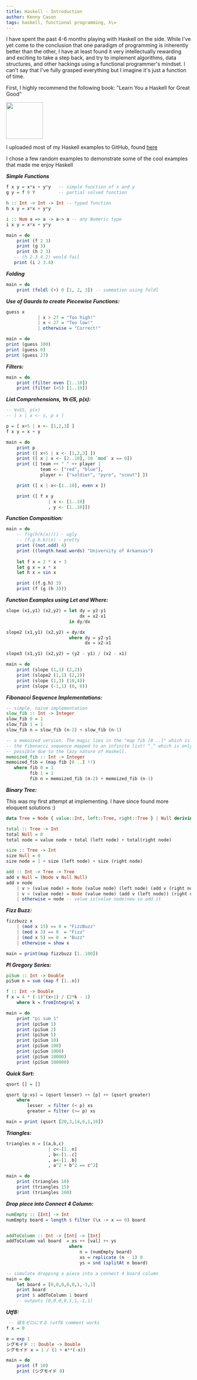 ```yaml
---
title: Haskell - Introduction
author: Kenny Cason
tags: haskell, functional programming, λ\=
---
```


I have spent the past 4-6 months playing with Haskell on the side. While I've yet come to the conclusion that one paradigm of programming is inherently better than the other, I have at least found it very intellectually rewarding and exciting to take a step back, and try to implement algorithms, data structures, and other hackings using a functional programmer's mindset. I can't say that I've fully grasped everything but I imagine it's just a function of time. 

First, I highly recommend the following book: "Learn You a Haskell for Great Good"

<a href="http://learnyouahaskell.com/" target="_new"><img src="/images/learnyouahaskell.jpg" width="100px"/></a>

I uploaded most of my Haskell examples to GitHub, found <a href="https://github.com/kennycason/haskell" target="_new">here</a>

I chose a few random examples to demonstrate some of the cool examples that made me enjoy Haskell

***Simple Functions***

```haskell
f x y = x*x + y*y 	-- simple function of x and y
g y = f 0 Y 		-- partial solved function 

h :: Int -> Int -> Int -- typed function
h x y = x*x + y*y

i :: Num a => a -> a-> a -- any Numeric type
i x y = x*x + y*y

main = do
    print (f 2 3)
    print (g 3)
    print (h 2 3)
   -- (h 2.3 4.2) would fail
   print (i 2 3.4)
```

***Folding***

```haskell
main = do
    print (foldl (+) 0 [1, 2, 3]) -- summation using foldl
```

***Use of Gaurds to create Piecewise Functions:***

```haskell
guess x
            | x > 27 = "Too high!"
            | x < 27 = "Too low!"
            | otherwise = "Correct!"

main = do
print (guess 100)
print (guess 0)
print (guess 27)
```

***Filters:***

```haskell
main = do
    print (filter even [1..10])
    print (filter (>5) [1..10])
```

***List Comprehensions, ∀x∈S, p(x):***

```haskell
-- ∀x∈S, p(x)
-- [ x | x <- s, p x ]

p = [ x+5 | x <- [1,2,3] ]
f x y = x + y

main = do
    print p
    print ([ x+5 | x <- [1,2,3] ])
    print ([ x | x <- [2..10], 10 `mod` x == 0])
    print ([ team ++ " " ++ player |
             team <- ["red", "blue"],
             player <- ["soldier", "pyro", "scout"] ])

    print ([ x | x<-[1..10], even x ])

    print ([ f x y
                | x <- [1..10]
                , y <- [1..10]])
```

***Function Composition:***

```haskell
main = do
    -- f(g(h(k(x)))) - ugly
    -- (f.g.h.k)(x) - pretty
    print ((not.odd) 4)
    print ((length.head.words) "University of Arkansas")
    
    let f x = 2 * x + 3
    let g x = x * x
    let h x = sin x

    print ((f.g.h) 3)
    print (f (g (h 3)))
```

***Function Examples using Let and Where:***

```haskell
slope (x1,y1) (x2,y2) = let dy = y2-y1
                            dx = x2-x1
                        in dy/dx

slope2 (x1,y1) (x2,y2) = dy/dx
                        where dy = y2-y1
                              dx = x2-x1

slope3 (x1,y1) (x2,y2) = (y2 - y1) / (x2 - x1)

main = do
	print (slope (1,1) (2,2))
	print (slope2 (1,1) (2,2))
	print (slope (1,3) (10,4))
	print (slope (-1,1) (0, 0))
```

***Fibonacci Sequence Implementations:***

```haskell
-- simple, naive implementation
slow_fib :: Int -> Integer
slow_fib 0 = 1
slow_fib 1 = 1
slow_fib n = slow_fib (n-2) + slow_fib (n-1)

-- a memoized version. The magic lies in the "map fib [0 ..]" which is 
-- the fibonacci sequence mapped to an infinite list! ^_^ which is only
-- possible due to the lazy nature of Haskell.
memoized_fib :: Int -> Integer
memoized_fib = (map fib [0 ..] !!)
   where fib 0 = 1
         fib 1 = 1
         fib n = memoized_fib (n-2) + memoized_fib (n-1)
```

***Binary Tree:***

This was my first attempt at implementing. 
I have since found more eloquent solutions :)

```haskell
data Tree = Node { value::Int, left::Tree, right::Tree } | Null deriving (Show, Eq)

total :: Tree -> Int
total Null = 0
total node = value node + total (left node) + total(right node)

size :: Tree -> Int
size Null = 0
size node = 1 + size (left node) + size (right node)

add :: Int -> Tree -> Tree
add v Null = (Node v Null Null)
add v node
    | v > (value node) = Node (value node) (left node) (add v (right node)) -- insert into right subtree
    | v < (value node) = Node (value node) (add v (left node)) (right node) -- insert into left subtree
    | otherwise = node -- value is(value node)new so add it
```

***Fizz Buzz:***

```haskell
fizzbuzz x 
	| (mod x 15) == 0 = "FizzBuzz"
	| (mod x 3) == 0  = "Fizz"
	| (mod x 5) == 0  = "Buzz"
	| otherwise = show x

main = print(map fizzbuzz [1..100])
```

***PI Gregory Series:***

```haskell
piSum :: Int -> Double
piSum n = sum (map f [1..n])

f :: Int -> Double
f x = 4 * (-1)^(x+1) / (2*k - 1)
	where k = fromIntegral x

main = do
    print "pi sum 1"
    print (piSum 1)
    print (piSum 2)
    print (piSum 5)
    print (piSum 10)
    print (piSum 100)
    print (piSum 1000)
    print (piSum 10000)
    print (piSum 100000)
```

***Quick Sort:***

```haskell
qsort [] = []

qsort (p:xs) = (qsort lesser) ++ [p] ++ (qsort greater)
    where
        lesser  = filter (< p) xs
        greater = filter (>= p) xs

main = print (qsort [20,3,14,6,1,10])
```

***Triangles:***

```haskell
triangles n = [(a,b,c) 
				| c<-[1..n]
				, b<-[1..c]
				, a<-[1..b]
				, a^2 + b^2 == c^2]

main = do
	print (triangles 10)
	print (triangles 15)
	print (triangles 100)
```

***Drop piece into Connect 4 Column:***

```haskell
numEmpty :: [Int] -> Int
numEmpty board = length $ filter (\x -> x == 0) board


addToColumn :: Int -> [Int] -> [Int]
addToColumn val board  = xs ++ [val] ++ ys
                        where
                            n = (numEmpty board)
                            xs = replicate (n - 1) 0
                            ys = snd (splitAt n board) 

-- simulate dropping a piece into a connect 4 board column                      
main = do
    let board = [0,0,0,0,0,1,-1,1]
    print board
    print $ addToColumn 1 board
    -- outputs [0,0,0,0,1,1,-1,1]
```

***Utf8:***

```haskell
 -- 値をゼロにする (utf8 comment works
f x = 0

e = exp 1
シグモイド :: Double -> Double
シグモイド x = 1 / (1 + e**(-x))

main = do
    print (f 10)
    print (シグモイド 0)
```